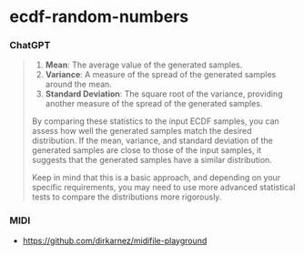 ecdf-random-numbers
===================
### ChatGPT
> 1.  **Mean**: The average value of the generated samples.
> 2.  **Variance**: A measure of the spread of the generated samples around the mean.
> 3.  **Standard Deviation**: The square root of the variance, providing another measure of the spread of the generated samples.
> 
> By comparing these statistics to the input ECDF samples, you can
> assess how well the generated samples match the desired distribution.
> If the mean, variance, and standard deviation of the generated samples
> are close to those of the input samples, it suggests that the
> generated samples have a similar distribution.
> 
> Keep in mind that this is a basic approach, and depending on your
> specific requirements, you may need to use more advanced statistical
> tests to compare the distributions more rigorously.


### MIDI
- https://github.com/dirkarnez/midifile-playground
